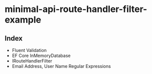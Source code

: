 # minimal-api-route-handler-filter-example

## Index
- Fluent Validation
- EF Core InMemoryDatabase
- IRouteHandlerFilter
- Email Address, User Name Regular Expressions
